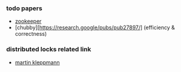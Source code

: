 ### todo papers
- [zookeeper](https://www.usenix.org/legacy/event/atc10/tech/full_papers/Hunt.pdf)
- [chubby][https://research.google/pubs/pub27897/] (efficiency & correctness)


### distributed locks related link
- [martin kleppmann](https://martin.kleppmann.com/2016/02/08/how-to-do-distributed-locking.html)